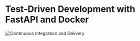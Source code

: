 # Test-Driven Development with FastAPI and Docker

![Continuous Integration and Delivery](https://github.com/jonnyg23/fastapi-tdd-docker/workflows/Continuous%20Integration%20and%20Delivery/badge.svg?branch=master)
